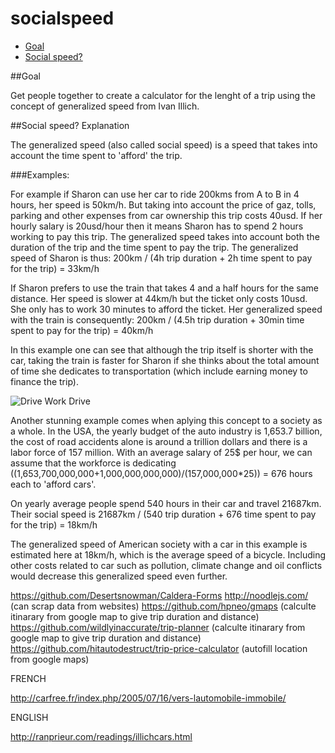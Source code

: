 # socialspeed

- [Goal](#goal)
- [Social speed?](#explanation-of-generalized-speed)

##Goal

Get people together to create a calculator for the lenght of a trip using the concept of generalized speed from Ivan Illich.

##Social speed? Explanation 

The generalized speed (also called social speed) is a speed that takes into account the time spent to 'afford' the trip. 

###Examples:

For example if Sharon can use her car to ride 200kms from A to B in 4 hours, her speed is 50km/h.
But taking into account the price of gaz, tolls, parking and other expenses from car ownership this trip costs 40usd.
If her hourly salary is 20usd/hour then it means Sharon has to spend 2 hours working to pay this trip. The generalized speed takes into account both the duration of the trip and the time spent to pay the trip.
The generalized speed of Sharon is thus: 200km / (4h trip duration + 2h time spent to pay for the trip)
= 33km/h

If Sharon prefers to use the train that takes 4 and a half hours for the same distance. Her speed is slower at 44km/h but the ticket only costs 10usd. She only has to work 30 minutes to afford the ticket.
Her generalized speed with the train is consequently: 200km / (4.5h trip duration + 30min time spent to pay for the trip)
= 40km/h

In this example one can see that although the trip itself is shorter with the car, taking the train is faster for Sharon if she thinks about the total amount of time she dedicates to transportation (which include earning money to finance the trip).

![Drive Work Drive](http://40.media.tumblr.com/1cf0128b7de533373caacf66d36f2fa0/tumblr_ndg1qorShX1qdw1kro1_540.jpg)

Another stunning example comes when aplying this concept to a society as a whole. In the USA, the yearly budget of the auto industry is 1,653.7 billion, the cost of road accidents alone is around a trillion dollars and there is a labor force of 157 million. With an average salary of 25$ per hour, we can assume that the workforce is dedicating 
((1,653,700,000,000+1,000,000,000,000)/(157,000,000*25)) = 676 hours each to 'afford cars'.

On yearly average people spend 540 hours in their car and travel 21687km. Their social speed is
21687km / (540 trip duration + 676 time spent to pay for the trip) =
18km/h 

The generalized speed of American society with a car in this example is estimated here at 18km/h, which is the average speed of a bicycle. Including  other costs related to car such as pollution, climate change and oil conflicts would  decrease this generalized speed even further.

https://github.com/Desertsnowman/Caldera-Forms
http://noodlejs.com/ (can scrap data from websites)
https://github.com/hpneo/gmaps (calculte itinarary from google map to give trip duration and distance)
https://github.com/wildlyinaccurate/trip-planner (calculte itinarary from google map to give trip duration and distance)
https://github.com/hitautodestruct/trip-price-calculator (autofill location from google maps)


FRENCH

http://carfree.fr/index.php/2005/07/16/vers-lautomobile-immobile/

ENGLISH

http://ranprieur.com/readings/illichcars.html


